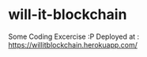 # will-it-blockchain

Some Coding Excercise :P
Deployed at :
https://willitblockchain.herokuapp.com/
